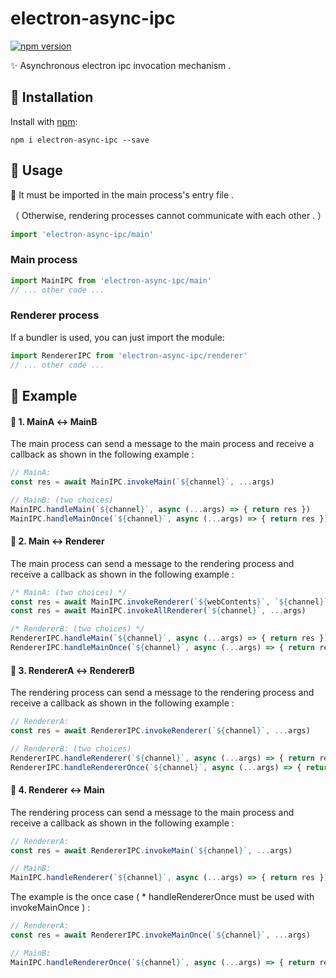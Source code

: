 # electron-async-ipc

[![npm version](https://badge.fury.io/js/electron-async-ipc.svg)](https://badge.fury.io/js/electron-async-ipc)

✨ Asynchronous electron ipc invocation mechanism .

## 🌿 Installation

Install with [npm](https://www.npmjs.com/package/electron-async-ipc):

```shell
npm i electron-async-ipc --save
```

    
## 🌿 Usage

📍 It must be imported in the main process's entry file .

（ Otherwise, rendering processes cannot communicate with each other . ）

```js
import 'electron-async-ipc/main'
```

### Main process

```js
import MainIPC from 'electron-async-ipc/main'
// ... other code ...
```

### Renderer process

If a bundler is used, you can just import the module:


```typescript
import RendererIPC from 'electron-async-ipc/renderer'
// ... other code ...
```

## 🌿 Example

#### 🌵  1. MainA  ↔  MainB

The main process can send a message to the main process and receive a callback as shown in the following example :

```js
// MainA:
const res = await MainIPC.invokeMain(`${channel}`, ...args)

// MainB: (two choices) 
MainIPC.handleMain(`${channel}`, async (...args) => { return res })
MainIPC.handleMainOnce(`${channel}`, async (...args) => { return res })
```


#### 🌵  2. Main  ↔  Renderer

The main process can send a message to the rendering process and receive a callback as shown in the following example :

```js
/* MainA: (two choices) */
const res = await MainIPC.invokeRenderer(`${webContents}`, `${channel}`, ...args)
const res = await MainIPC.invokeAllRenderer(`${channel}`, ...args)

/* RendererB: (two choices) */
RendererIPC.handleMain(`${channel}`, async (...args) => { return res })
RendererIPC.handleMainOnce(`${channel}`, async (...args) => { return res })
```


#### 🌱  3. RendererA  ↔  RendererB

The rendering process can send a message to the rendering process and receive a callback as shown in the following example :

```js
// RendererA:
const res = await RendererIPC.invokeRenderer(`${channel}`, ...args)

// RendererB: (two choices)
RendererIPC.handleRenderer(`${channel}`, async (...args) => { return res })
RendererIPC.handleRendererOnce(`${channel}`, async (...args) => { return res })
```


#### 🌱  4. Renderer  ↔  Main

The rendering process can send a message to the main process and receive a callback as shown in the following example :

```js
// RendererA:
const res = await RendererIPC.invokeMain(`${channel}`, ...args)

// MainB:
MainIPC.handleRenderer(`${channel}`, async (...args) => { return res })
```

The example is the once case ( * handleRendererOnce must be used with invokeMainOnce ) :

```js
// RendererA:
const res = await RendererIPC.invokeMainOnce(`${channel}`, ...args)

// MainB:
MainIPC.handleRendererOnce(`${channel}`, async (...args) => { return res })
```
